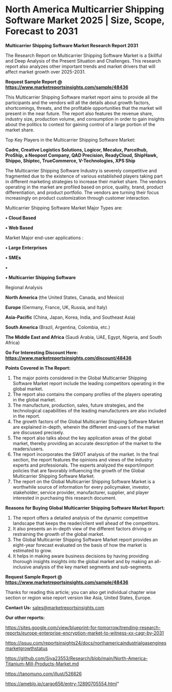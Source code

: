 # North America Multicarrier Shipping Software Market 2025 | Size, Scope, Forecast to 2031

<strong>Multicarrier Shipping Software Market Research Report 2031</strong>

The Research Report on Multicarrier Shipping Software Market is a Skillful and Deep Analysis of the Present Situation and Challenges. This research report also analyzes other important trends and market drivers that will affect market growth over 2025-2031.

<strong>Request Sample Report @ <a href=https://www.marketreportsinsights.com/sample/48436>https://www.marketreportsinsights.com/sample/48436</a></strong>

This Multicarrier Shipping Software market report aims to provide all the participants and the vendors will all the details about growth factors, shortcomings, threats, and the profitable opportunities that the market will present in the near future. The report also features the revenue share, industry size, production volume, and consumption in order to gain insights about the politics to contest for gaining control of a large portion of the market share.

Top Key Players in the Multicarrier Shipping Software Market:

<strong>Cadre, Creative Logistics Solutions, Logicor, Mecalux, Parcelhub, ProShip, a Neopost Company, QAD Precision, ReadyCloud, ShipHawk, Shippo, Shiptec, TrueCommerce, V-Technologies, XPS Ship</strong>

The Multicarrier Shipping Software Industry is severely competitive and fragmented due to the existence of various established players taking part in different marketing strategies to increase their market share. The vendors operating in the market are profiled based on price, quality, brand, product differentiation, and product portfolio. The vendors are turning their focus increasingly on product customization through customer interaction.

Multicarrier Shipping Software Market Major Types are:

<strong>•  Cloud Based

•  Web Based</strong>

Market Major end-user applications :

<strong>•  Large Enterprises

•  SMEs

•  

•  Multicarrier Shipping Software</strong>

Regional Analysis

</u><strong><b>North America</b></strong> (the United States, Canada, and Mexico)

<strong><b>Europe </b></strong>(Germany, France, UK, Russia, and Italy)

<strong><b>Asia-Pacific</b></strong> (China, Japan, Korea, India, and Southeast Asia)

<strong><b>South America</b></strong> (Brazil, Argentina, Colombia, etc.)

<strong><b>The Middle East and Africa</b></strong> (Saudi Arabia, UAE, Egypt, Nigeria, and South Africa)

<strong>Go For Interesting Discount Here: <a href=https://www.marketreportsinsights.com/discount/48436>https://www.marketreportsinsights.com/discount/48436</a></strong>

<strong>Points Covered in The Report:</strong>
<ol>
  <li>The major points considered in the Global Multicarrier Shipping Software Market report include the leading competitors operating in the global market.</li>
  <li>The report also contains the company profiles of the players operating in the global market.</li>
  <li>The manufacture, production, sales, future strategies, and the technological capabilities of the leading manufacturers are also included in the report.</li>
  <li>The growth factors of the Global Multicarrier Shipping Software Market are explained in-depth, wherein the different end-users of the market are discussed precisely.</li>
  <li>The report also talks about the key application areas of the global market, thereby providing an accurate description of the market to the readers/users.</li>
  <li>The report incorporates the SWOT analysis of the market. In the final section, the report features the opinions and views of the industry experts and professionals. The experts analyzed the export/import policies that are favorably influencing the growth of the Global Multicarrier Shipping Software Market.</li>
  <li>The report on the Global Multicarrier Shipping Software Market is a worthwhile source of information for every policymaker, investor, stakeholder, service provider, manufacturer, supplier, and player interested in purchasing this research document.</li>
</ol>
<strong>Reasons for Buying Global Multicarrier Shipping Software Market Report:</strong>

<ol>
  <li>The report offers a detailed analysis of the dynamic competitive landscape that keeps the reader/client well ahead of the competitors.</li>
  <li>It also presents an in-depth view of the different factors driving or restraining the growth of the global market.</li>
  <li>The Global Multicarrier Shipping Software Market report provides an eight-year forecast evaluated on the basis of how the market is estimated to grow.</li>
  <li>It helps in making aware business decisions by having providing thorough insights insights into the global market and by making an all-inclusive analysis of the key market segments and sub-segments.</li>
</ol>
<strong>Request Sample Report @ <a href=https://www.marketreportsinsights.com/sample/48436>https://www.marketreportsinsights.com/sample/48436</a></strong>


Thanks for reading this article; you can also get individual chapter wise section or region wise report version like Asia, United States, Europe.

<strong>Contact Us:</strong>
sales@marketreportsinsights.com

<strong>Our other reports:</strong>

<a href=https://sites.google.com/view/blueprint-for-tomorrow/trending-research-reports/europe-enterprise-encryption-market-to-witness-xx-cagr-by-2031>https://sites.google.com/view/blueprint-for-tomorrow/trending-research-reports/europe-enterprise-encryption-market-to-witness-xx-cagr-by-2031</a>

<a href=https://issuu.com/reportsinsights24/docs/northamericaindustrialgasenginesmarketgrowthstatus>https://issuu.com/reportsinsights24/docs/northamericaindustrialgasenginesmarketgrowthstatus</a>

<a href=https://github.com/Siya23553/Research/blob/main/North-America-Titanium-Mill-Products-Market.md>https://github.com/Siya23553/Research/blob/main/North-America-Titanium-Mill-Products-Market.md</a>

<a href=https://tanomuno.com/illust/526626>https://tanomuno.com/illust/526626</a>

<a href=https://ameblo.jp/cargo656/entry-12890705554.html>https://ameblo.jp/cargo656/entry-12890705554.html</a>"
